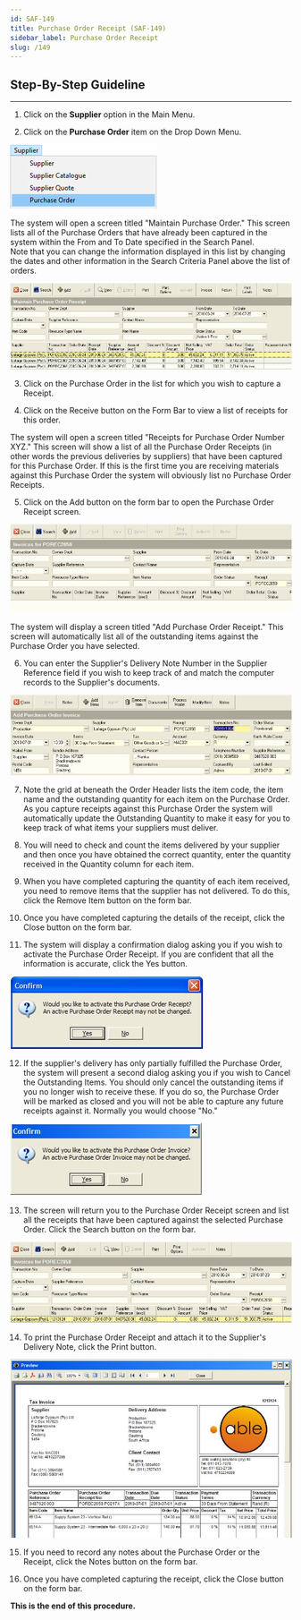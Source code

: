 ```yaml
---
id: SAF-149
title: Purchase Order Receipt (SAF-149)
sidebar_label: Purchase Order Receipt
slug: /149
---
```


## Step-By-Step Guideline
___  

1.  Click on the **Supplier** option in the Main Menu.

2.  Click on the **Purchase Order** item on the Drop Down Menu.  

![](../static/img/docs/SAF-149/image01.png)  

The system will open a screen titled "Maintain Purchase Order." This
screen lists all of the Purchase Orders that have already been captured
in the system within the From and To Date specified in the Search Panel.  
Note that you can change the information displayed in this list by
changing the dates and other information in the Search Criteria Panel
above the list of orders.  

![](../static/img/docs/SAF-149/image3.jpg)  

3.  Click on the Purchase Order in the list for which you wish to
    capture a Receipt.

4.  Click on the Receive button on the Form Bar to view a list of
    receipts for this order.

The system will open a screen titled "Receipts for Purchase Order
Number XYZ." This screen will show a list of all the Purchase Order
Receipts (in other words the previous deliveries by suppliers) that
have been captured for this Purchase Order. If this is the first time
you are receiving materials against this Purchase Order the system
will obviously list no Purchase Order Receipts.

5.  Click on the Add button on the form bar to open the Purchase Order
    Receipt screen.

![](../static/img/docs/SAF-149/image5.jpg)  

The system will display a screen titled "Add Purchase Order Receipt."
This screen will automatically list all of the outstanding items
against the Purchase Order you have selected.  

6.  You can enter the Supplier's Delivery Note Number in the Supplier
    Reference field if you wish to keep track of and match the computer
    records to the Supplier's documents.


![](../static/img/docs/SAF-149/image7.jpg)  
	
7.  Note the grid at beneath the Order
    Header lists the item code, the item name and the outstanding
    quantity for each item on the Purchase Order. As you capture
    receipts against this Purchase Order the system will automatically
    update the Outstanding Quantity to make it easy for you to keep
    track of what items your suppliers must deliver.

8.  You will need to check and count the items delivered by your
    supplier and then once you have obtained the correct quantity, enter
    the quantity received in the Quantity column for each item.

9.  When you have completed capturing the quantity of each item
    received, you need to remove items that the supplier has not
    delivered. To do this, click the Remove Item button on the form bar.

10. Once you have completed capturing the details of the receipt, click
    the Close button on the form bar.

11. The system will display a confirmation dialog asking you if you wish
    to activate the Purchase Order Receipt. If you are confident that
    all the information is accurate, click the Yes button.

![](../static/img/docs/SAF-149/image9.jpg)  

12. If the supplier's delivery has only partially fulfilled the Purchase
    Order, the system will present a second dialog asking you if you
    wish to Cancel the Outstanding Items. You should only cancel the
    outstanding items if you no longer wish to receive these. If you do
    so, the Purchase Order will be marked as closed and you will not be
    able to capture any future receipts against it. Normally you would
    choose "No."

![](../static/img/docs/SAF-149/image11.jpg)  

13. The screen will return you to the Purchase Order Receipt screen and
    list all the receipts that have been captured against the selected
    Purchase Order. Click the Search button on the form bar.

![](../static/img/docs/SAF-149/image13.jpg)  

14. To print the Purchase Order Receipt and attach it to the Supplier's
    Delivery Note, click the Print button.  

![](../static/img/docs/SAF-149/image15.jpg)  

15. If you need to record any notes about the Purchase Order or the
    Receipt, click the Notes button on the form bar.

16. Once you have completed capturing the receipt, click the Close
    button on the form bar.

**This is the end of this procedure.**

<!-- You should now proceed to the Monitor Outstanding Purchase Orders
Procedure to see how the system has updated the list of outstanding
Purchase Orders. -->

